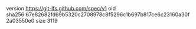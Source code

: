 version https://git-lfs.github.com/spec/v1
oid sha256:67e82682fd69b5320c2708978c8f5296c1b697b817ce6c23160a30f2a03550e0
size 3119
